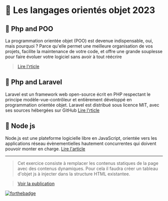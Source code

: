 # 🚀 Les langages orientés objet 2023 
##  📝 Php and POO
La programmation orientée objet (POO) est devenue indispensable, oui, mais pourquoi ? Parce qu'elle permet une meilleure organisation de vos projets, facilite la maintenance de votre code, et offre une grande souplesse pour faire évoluer votre logiciel sans avoir à tout réécrire
>[Lire l'rticle](https://openclassrooms.com/fr/courses/1665806-programmez-en-oriente-objet-en-php/7306872-decouvrez-les-objets-et-les-classes)

## 📝 Php and Laravel
Laravel est un framework web open-source écrit en PHP respectant le principe modèle-vue-contrôleur et entièrement développé en programmation orientée objet. Laravel est distribué sous licence MIT, avec ses sources hébergées sur GitHub
[Lire l'rticle](https://fr.wikipedia.org/wiki/Laravel)

## 📝 Node js
Node.js est une plateforme logicielle libre en JavaScript, orientée vers les applications réseau évènementielles hautement concurrentes qui doivent pouvoir monter en charge.
[Lire l'article](https://fr.wikipedia.org/wiki/Node.js)

---
>Cet exercice consiste à remplacer les contenus statiques de la page avec des contenus dynamiques. Pour cela il faudra créer un tableau d'objet js à injecter dans la structure HTML existantee.

> [Voir la publication](https://giusmili.github.io/cda-article-js/)

[![forthebadge](https://forthebadge.com/images/badges/made-with-javascript.svg)](https://forthebadge.com)